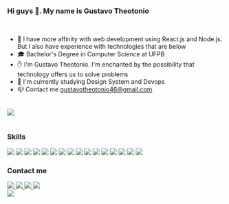 ### Hi guys 👋. My name is Gustavo Theotonio
</br>

- 🌱 I have more affinity with web development using React.js and Node.js. But I also have experience with technologies that are below
- 🎓 Bachelor's Degree in Computer Science at UFPB
- ✋ I'm Gustavo Theotonio. I'm enchanted by the possibility that technology offers us to solve problems
- 🔭 I'm currently studying Design System and Devops
- 📪 Contact me gustavotheotonio46@gmail.com
</br>

<div align='flex-start'>
  <img src="https://github-readme-stats.vercel.app/api/top-langs/?username=gustavoTheot&layout=compact&theme=material-palenight&https://github.com/anuraghazra/github-readme-stats" />
</div>

#
### Skills
<div>
  <img src="https://img.shields.io/badge/React-20232A?style=for-the-badge&logo=react&logoColor=61DAFB"/>
  <img src="https://img.shields.io/badge/JavaScript-F7DF1E?style=for-the-badge&logo=javascript&logoColor=black"/>
  <img src="https://img.shields.io/badge/TypeScript-007ACC?style=for-the-badge&logo=typescript&logoColor=white"/>
  <img src="https://img.shields.io/badge/Next-black?style=for-the-badge&logo=next.js&logoColor=white"/>
  <img src="https://img.shields.io/badge/styled--components-DB7093?style=for-the-badge&logo=styled-components&logoColor=white"/>
  <img src="https://img.shields.io/badge/Node.js-43853D?style=for-the-badge&logo=node.js&logoColor=white"/>
  <img src="https://img.shields.io/badge/HTML5-E34F26?style=for-the-badge&logo=html5&logoColor=white"/>
  <img src="https://img.shields.io/badge/CSS3-1572B6?style=for-the-badge&logo=css3&logoColor=white"/>
  <img src="https://img.shields.io/badge/Sass-CC6699?style=for-the-badge&logo=sass&logoColor=white"/>
  <img src="https://img.shields.io/badge/Java-ED8B00?style=for-the-badge&logo=openjdk&logoColor=white"/>
  <img src="https://img.shields.io/badge/PostgreSQL-316192?style=for-the-badge&logo=postgresql&logoColor=white"/>
  <img src="https://img.shields.io/badge/Python-F7DF1E?style=for-the-badge&logo=python&logoColor=blue"/>
  <img src="https://img.shields.io/badge/Docker-3776AB?style=for-the-badge&logo=docker&logoColor=white"/>
  <img src="https://img.shields.io/badge/Github-black?style=for-the-badge&logo=github&logoColor=white"/>
  <img src="https://img.shields.io/badge/GIT-E44C30?style=for-the-badge&logo=git&logoColor=white"/>
  <img src="https://img.shields.io/badge/Prisma-3982CE?style=for-the-badge&logo=Prisma&logoColor=white"/>
</div>


### Contact me
<div>
  <a href="https://www.youtube.com/channel/UCcmc0yfcJR8LqYI-G2Ibg3w">
    <img src="https://img.shields.io/badge/YouTube-FF3333?style=for-the-badge&logo=youtube&logoColor=white"/>
  </a>
  <a href="https://www.linkedin.com/in/gustavo-silva-theotonio/">
    <img src="https://img.shields.io/badge/LinkedIn-0077B5?style=for-the-badge&logo=linkedin&logoColor=white"/>
  </a>
  <a href="https://www.youtube.com/channel/UCcmc0yfcJR8LqYI-G2Ibg3w">
    <img src="https://img.shields.io/badge/Gmail-%23333?style=for-the-badge&logo=gmail&logoColor=white"/>
  </a>
  <a href="https://www.instagram.com/gustavothes/">
    <img src="https://img.shields.io/badge/Instagram-E4405F?style=for-the-badge&logo=instagram&logoColor=white"/>
  </a>
</div>

<img src="https://komarev.com/ghpvc/?username=gustavoTheot&style=flat-square"/>
  

